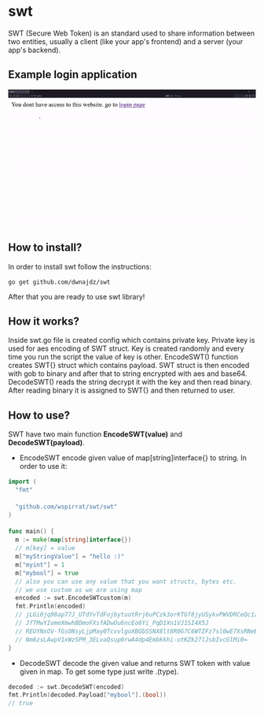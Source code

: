 # swt
SWT (Secure Web Token) is an standard used to share information between two entities, usually a client (like your app's frontend) and a server (your app's backend).
## Example login application
![Alt Text](login_example.gif)
## How to install?
In order to install swt follow the instructions:
```
go get github.com/dwnajdz/swt
```
After that you are ready to use swt library!
## How it works?
Inside swt.go file is created config which contains private key. Private key is used for aes encoding of SWT struct. Key is created randomly and every time you run the script the value of key is other. EncodeSWT() function creates SWT{} struct which contains payload. SWT struct is then encoded with gob to binary and after that to string encrypted with aes and base64. DecodeSWT() reads the string decrypt it with the key and then read binary. After reading binary it is assigned to SWT{} and then returned to user.
## How to use?
SWT have two main function **EncodeSWT(value)** and **DecodeSWT(payload)**. 
- EncodeSWT encode given value of map[string]interface{} to string. In order to use it:
```go
import (
  "fmt"
  
  "github.com/wspirrat/swt/swt"
)

func main() {
  m := make(map[string]interface{})
  // m[key] = value
  m["myStringValue"] = "hello :)"
  m["myint"] = 1
  m["mybool"] = true
  // also you can use any value that you want structs, bytes etc.
  // we use custom as we are using map
  encoded := swt.EncodeSWTcustom(m)
  fmt.Println(encoded)
  // jLGi0jq98ap77J_UTdYvTdFojbytuotRrj6uPCzk3orKTGf8jyUSykvPWVDRCeQc1zMbdC4bU2BohtMjKGY32
  // JfTMwYIomeXmwhBDmoFXsfADwOu6ncEo6Yi_PqD1Xn1VJ1SI4X5J
  // REUYNxOV-fGsONsyLjpMay0TcvvlgoXBGbSSNX8lt8R0G7C6WTZFz7sl0wE7XsRNeBQ7oQBDxv1JHXWelc0fsDgK
  // Nm6zsLAwpV1xWzSPM_3ELvaQsup0rwA4dp4Embkkhi-utKZk27lJsbIvcGlMi0=
}
```
- DecodeSWT decode the given value and returns SWT token with value given in map. To get some type just write .(type).
```go
decoded := swt.DecodeSWT(encoded)
fmt.Println(decoded.Payload["mybool"].(bool))
// true
```
